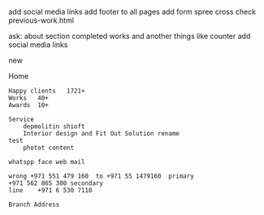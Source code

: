 add social media links
add footer to all pages
add form spree
cross check previous-work.html




ask:
    about section completed works and another things like counter
    add social media links


new

Home

	Happy clients	1721+
	Works	40+
	Awards	10+

	Service 
		depmolitin shioft
		Interior design and Fit Out Solution rename
	test
		photot content
	
	whatspp face web mail

	wrong +971 551 479 160	to +971 55 1479160  primary
	+971 562 865 300 secondary
	line	+971 6 530 7110

	Branch Address 
	